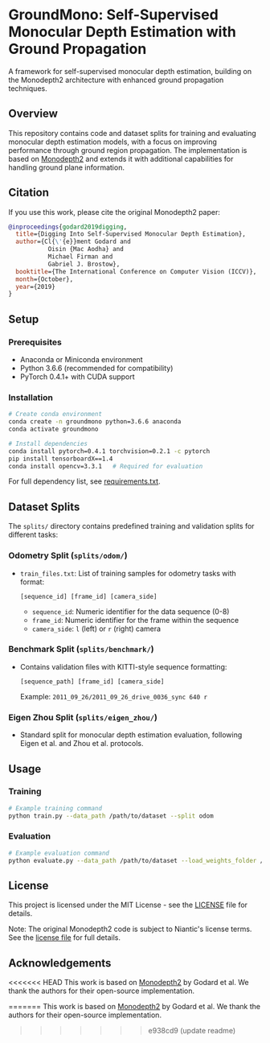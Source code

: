 # GroundMono: Self-Supervised Monocular Depth Estimation with Ground Propagation

A framework for self-supervised monocular depth estimation, building on the Monodepth2 architecture with enhanced ground propagation techniques.

## Overview
This repository contains code and dataset splits for training and evaluating monocular depth estimation models, with a focus on improving performance through ground region propagation. The implementation is based on [Monodepth2](https://github.com/nianticlabs/monodepth2) and extends it with additional capabilities for handling ground plane information.

## Citation
If you use this work, please cite the original Monodepth2 paper:
```bibtex
@inproceedings{godard2019digging,
  title={Digging Into Self-Supervised Monocular Depth Estimation},
  author={Cl{\'{e}}ment Godard and
           Oisin {Mac Aodha} and
           Michael Firman and
           Gabriel J. Brostow},
  booktitle={The International Conference on Computer Vision (ICCV)},
  month={October},
  year={2019}
}
```

## Setup

### Prerequisites
- Anaconda or Miniconda environment
- Python 3.6.6 (recommended for compatibility)
- PyTorch 0.4.1+ with CUDA support

### Installation
```bash
# Create conda environment
conda create -n groundmono python=3.6.6 anaconda
conda activate groundmono

# Install dependencies
conda install pytorch=0.4.1 torchvision=0.2.1 -c pytorch
pip install tensorboardX==1.4
conda install opencv=3.3.1   # Required for evaluation
```

For full dependency list, see [requirements.txt](requirements.txt).

## Dataset Splits
The `splits/` directory contains predefined training and validation splits for different tasks:

### Odometry Split (`splits/odom/`)
- `train_files.txt`: List of training samples for odometry tasks with format:
  ```
  [sequence_id] [frame_id] [camera_side]
  ```
  - `sequence_id`: Numeric identifier for the data sequence (0-8)
  - `frame_id`: Numeric identifier for the frame within the sequence
  - `camera_side`: `l` (left) or `r` (right) camera

### Benchmark Split (`splits/benchmark/`)
- Contains validation files with KITTI-style sequence formatting:
  ```
  [sequence_path] [frame_id] [camera_side]
  ```
  Example: `2011_09_26/2011_09_26_drive_0036_sync 640 r`

### Eigen Zhou Split (`splits/eigen_zhou/`)
- Standard split for monocular depth estimation evaluation, following Eigen et al. and Zhou et al. protocols.

## Usage

### Training
```bash
# Example training command
python train.py --data_path /path/to/dataset --split odom
```

### Evaluation
```bash
# Example evaluation command
python evaluate.py --data_path /path/to/dataset --load_weights_folder /path/to/weights --split benchmark
```

## License
This project is licensed under the MIT License - see the [LICENSE](LICENSE) file for details. 

Note: The original Monodepth2 code is subject to Niantic's license terms. See the [license file](LICENSE) for full details.

## Acknowledgements
<<<<<<< HEAD
This work is based on [Monodepth2](https://github.com/nianticlabs/monodepth2) by Godard et al. We thank the authors for their open-source implementation.

=======
This work is based on [Monodepth2](https://github.com/nianticlabs/monodepth2) by Godard et al. We thank the authors for their open-source implementation.
>>>>>>> e938cd9 (update readme)
